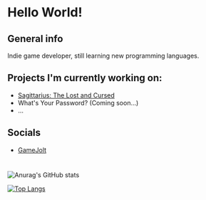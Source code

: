 # Hello World!

## General info
Indie game developer, still learning new programming languages.

## Projects I'm currently working on:
* [Sagittarius: The Lost and Cursed](https://jackpie.gamejolt.io/sagittarius)
* What's Your Password? (Coming soon...)
* ...

## Socials
* [GameJolt](gamejolt.com/@Jackpie)

#

![Anurag's GitHub stats](https://github-readme-stats.vercel.app/api?username=j4ckpie&theme=merko&show_icons=true)


[![Top Langs](https://github-readme-stats.vercel.app/api/top-langs/?username=j4ckpie&theme=merko&layout=compact)](https://github.com/anuraghazra/github-readme-stats)
<!---
j4ckpie/j4ckpie is a ✨ special ✨ repository because its `README.md` (this file) appears on your GitHub profile.
You can click the Preview link to take a look at your changes.
--->
